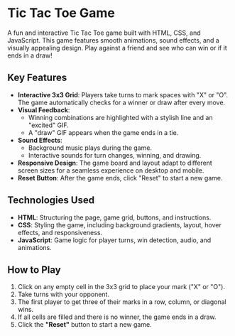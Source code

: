 # Tic Tac Toe Game

A fun and interactive Tic Tac Toe game built with HTML, CSS, and JavaScript. This game features smooth animations, sound effects, and a visually appealing design. Play against a friend and see who can win or if it ends in a draw!

## Key Features

- **Interactive 3x3 Grid**: Players take turns to mark spaces with "X" or "O". The game automatically checks for a winner or draw after every move.
- **Visual Feedback**: 
  - Winning combinations are highlighted with a stylish line and an "excited" GIF.
  - A "draw" GIF appears when the game ends in a tie.
- **Sound Effects**: 
  - Background music plays during the game.
  - Interactive sounds for turn changes, winning, and drawing.
- **Responsive Design**: The game board and layout adapt to different screen sizes for a seamless experience on desktop and mobile.
- **Reset Button**: After the game ends, click "Reset" to start a new game.

## Technologies Used

- **HTML**: Structuring the page, game grid, buttons, and instructions.
- **CSS**: Styling the game, including background gradients, layout, hover effects, and responsiveness.
- **JavaScript**: Game logic for player turns, win detection, audio, and animations.

## How to Play

1. Click on any empty cell in the 3x3 grid to place your mark ("X" or "O").
2. Take turns with your opponent.
3. The first player to get three of their marks in a row, column, or diagonal wins.
4. If all cells are filled and there is no winner, the game ends in a draw.
5. Click the **"Reset"** button to start a new game.


